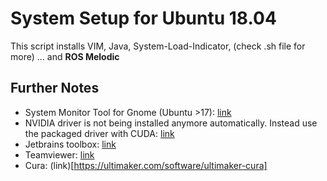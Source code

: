 # System Setup for Ubuntu 18.04
This script installs VIM, Java, System-Load-Indicator, (check .sh file for more) ... and **ROS Melodic**

## Further Notes
* System Monitor Tool for Gnome (Ubuntu >17): [link](https://github.com/paradoxxxzero/gnome-shell-system-monitor-applet)
* NVIDIA driver is not being installed anymore automatically. Instead use the packaged driver with CUDA: [link](https://developer.nvidia.com/cuda-downloads)
* Jetbrains toolbox: [link](https://www.jetbrains.com/toolbox/app/)
* Teamviewer: [link](https://www.teamviewer.com/en/download/linux/)
* Cura: (link)[https://ultimaker.com/software/ultimaker-cura]
